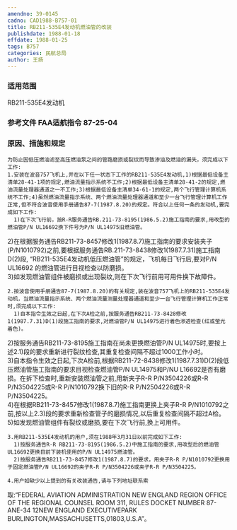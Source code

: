 ```yaml
---
amendno: 39-0145  
cadno: CAD1988-B757-01  
title: RB211-535E4发动机燃油管的改装  
publishdate: 1988-01-18  
effdate: 1988-01-25  
tags: B757  
categories: 民航总局  
author: 王扬  
---
```

  
### 适用范围  
RB211-535E4发动机  
  
<!--more-->  
### 参考文件    FAA适航指令 87-25-04  
  
### 原因、措施和规定  
    为防止因低压燃油滤至高压燃油泵之间的管路磨损或裂纹而导致渗油及燃油的漏失，须完成以下工作:  
    1.安装在波音757飞机上,并在以下任一状态下工作的RB211-535E4发动机,1)根据最低设备主清单28-41-1项的规定,燃油流量指示系统不工作;2)根据最低设备主清单28-41-2的规定,燃油流量处理器通道之一不工作;3)根据最低设备主清单34-61-1的规定,两个飞行管理计算机系统不工作;4)虽然燃油流量指示系统、两个燃油流量处理器通道和至少一台飞行管理计算机工作正常,但不符合波音使用手册通告87-7(1987.8.20)的规定。符合以上任何一条的发动机,要完成如下工作:  
      1)在下次飞行前，按R-R服务通告RB.211-73-8195(1986.5.2)施工指南的要求,用改型的燃油管P/N UL16692换下件号为P/N UL14975旧燃油管。  
  
2)在根据服务通告RB211-73-8457修改1(1987.8.7)施工指南的要求安装夹子(P/N1010792)之前,要根据服务通告RB.211-73-8438修改1(1987.7.31)施工指南D(2)段, “RB211-535E4发动机低压燃油管”的规定，飞机每日飞行后,要对P/N UL16692 的燃油管进行目视检查以防磨损。  
      3)如发现燃油管组件被磨损或出现裂纹,则在下次飞行前用可用件换下故障件。  
  
    2.按波音使用手册通告87-7(1987.8.20)的有关规定,装在波音757飞机上的RB211-535E4发动机，当燃油流量指示系统、两个燃油流量测量处理器通道和至少一台飞行管理计算机工作正常时,须完成以下工作:  
      1)自本指令生效之日起,在下次A检之前,按服务通告RB211-73-8428修改1(1987.7.31)D(1)段施工指南的要求,对燃油管P/N UL14975进行着色渗透检查(红或萤光着色)。  
2)按服务通告RB211-73-8195施工指南在尚未更换燃油管P/N UL14975时,要按上述2.1)段的要求重新进行裂纹检查,其重复检查间隔不超过1000工作小时。  
3)自本指令生效之日起,下次A检前,根据RB211-72-8438修改1(1987.7.31)D(2)段低压燃油管施工指南的要求目视检查燃油管P/N UL14975和P/NU L16692是否有磨损。在拆下检查时,重新安装燃油管之前,用新夹子R-R P/N3504226或R-R P/N3504225或R-R P/N1010792换下旧的R-R P/N2504226或R-R P/N3504225。  
4)在根据RB211-73-8457修改1(1987.8.7)施工指南更换上夹子R-R P/N1010792之前,按以上2.3)段的要求重新检查管子的磨损情况,以后重复检查间隔不超过A检。  
      5)如发现燃油管组件有裂纹或磨损,要在下次飞行前,换上可用件。  
  
    3.用RB211-535E4发动机的用户,须在1988年3月31日以前完成如下工作:  
      1)按服务通告R-R RB211-73-8195(1986.5.2)中施工指南的要求,用改型后的燃油管UL16692更换目前下装机使用的P/N UL14975燃油管。  
      2)按服务通告RB211-73-8457修改1(1987.8.7)的要求，用夹子R-R P/N1010792更换用于固定燃油管P/N UL16692的夹子R-R P/N3504226或夹子R-R P/N3504225。  
  
    4.用户如缺少以上提到的有关改装通告,请与下列地址联系索  
  
取:“FEDERAL AVIATION ADMINISTRATION  NEW ENGLAND REGION OFFICE OF THE REGIONAL COUNSEL  ROOM 311, RULES DOCKET NUMBER 87-ANE-34 12NEW ENGLAND EXECUTIVEPARK BURLINGTON,MASSACHUSETTS,01803,U.S.A”。  
